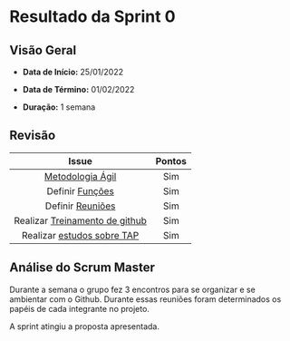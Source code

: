 # Resultado da Sprint 0

## Visão Geral

- **Data de Início:** 25/01/2022

- **Data de Término:** 01/02/2022

- **Duração:** 1 semana

## Revisão

|                                       Issue                                       | Pontos |
| :-------------------------------------------------------------------------------: | :----: |
|        [Metodologia Ágil](https://github.com/fga-eps-mds/Tema-02/issues/4)        |  Sim   |
|        Definir [Funções](https://github.com/fga-eps-mds/Tema-02/issues/5)         |  Sim   |
|        Definir [Reuniões](https://github.com/fga-eps-mds/Tema-02/issues/6)        |  Sim   |
| Realizar [Treinamento de github](https://github.com/fga-eps-mds/Tema-02/issues/7) |  Sim   |
|   Realizar [estudos sobre TAP](https://github.com/fga-eps-mds/Tema-02/issues/8)   |  Sim   |

## Análise do Scrum Master

Durante a semana o grupo fez 3 encontros para se organizar e se ambientar com o Github. Durante essas reuniões foram determinados os papéis de cada integrante no projeto.

A sprint atingiu a proposta apresentada.
